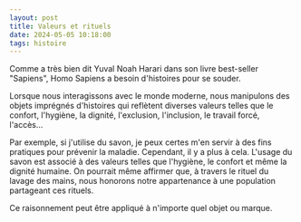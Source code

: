 ```yaml
---
layout: post
title: Valeurs et rituels
date: 2024-05-05 10:18:00
tags: histoire
---
```


Comme a très bien dit Yuval Noah Harari dans son livre best-seller "Sapiens", Homo Sapiens a besoin d'histoires pour se souder.

Lorsque nous interagissons avec le monde moderne, nous manipulons des objets imprégnés d'histoires qui reflètent diverses valeurs telles que le confort, l'hygiène, la dignité, l'exclusion, l'inclusion, le travail forcé, l'accès...

Par exemple, si j'utilise du savon, je peux certes m'en servir à des fins pratiques pour prévenir la maladie. Cependant, il y a plus à cela. L'usage du savon est associé à des valeurs telles que l'hygiène, le confort et même la dignité humaine. On pourrait même affirmer que, à travers le rituel du lavage des mains, nous honorons notre appartenance à une population partageant ces rituels.

Ce raisonnement peut être appliqué à n'importe quel objet ou marque.
